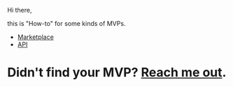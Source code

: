 Hi there,

this is "How-to" for some kinds of MVPs. 

  * [Marketplace](./marketplace)
  * [API](./api)
  
  
# Didn't find your MVP? [Reach me out](https://twitter.com/efremfilho).
